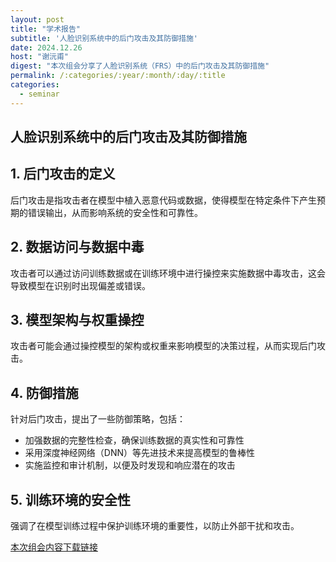 ```yaml
---
layout: post
title: "学术报告"
subtitle: '人脸识别系统中的后门攻击及其防御措施'
date: 2024.12.26
host: "谢沅甫"
digest: "本次组会分享了人脸识别系统（FRS）中的后门攻击及其防御措施"
permalink: /:categories/:year/:month/:day/:title
categories:
  - seminar
---
```

## 人脸识别系统中的后门攻击及其防御措施

## 1. 后门攻击的定义
后门攻击是指攻击者在模型中植入恶意代码或数据，使得模型在特定条件下产生预期的错误输出，从而影响系统的安全性和可靠性。

## 2. 数据访问与数据中毒
攻击者可以通过访问训练数据或在训练环境中进行操控来实施数据中毒攻击，这会导致模型在识别时出现偏差或错误。

## 3. 模型架构与权重操控
攻击者可能会通过操控模型的架构或权重来影响模型的决策过程，从而实现后门攻击。

## 4. 防御措施
针对后门攻击，提出了一些防御策略，包括：
- 加强数据的完整性检查，确保训练数据的真实性和可靠性
- 采用深度神经网络（DNN）等先进技术来提高模型的鲁棒性
- 实施监控和审计机制，以便及时发现和响应潜在的攻击

## 5. 训练环境的安全性
强调了在模型训练过程中保护训练环境的重要性，以防止外部干扰和攻击。


[本次组会内容下载链接](https://github.com/Lizhizhiyi/PPT/blob/main/files/20241226.pdf)
